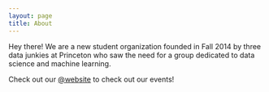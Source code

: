 ```yaml
---
layout: page
title: About
---
```


<p class="message">
  Hey there! We are a new student organization founded in Fall 2014 by three data junkies at Princeton who saw the need for a group dedicated to data science and machine learning. 
  </p>

Check out our [@website](https://http://www.princeton.edu/~datasci/about.html) to check out our events! 
